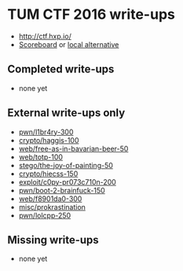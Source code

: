 # TUM CTF 2016 write-ups

* http://ctf.hxp.io/
* [Scoreboard](https://ctftime.org/event/331/) or [local alternative](scoreboard.txt)

## Completed write-ups

* none yet

## External write-ups only

* [pwn/l1br4ry-300](pwn/l1br4ry-300)
* [crypto/haggis-100](crypto/haggis-100)
* [web/free-as-in-bavarian-beer-50](web/free-as-in-bavarian-beer-50)
* [web/totp-100](web/totp-100)
* [stego/the-joy-of-painting-50](stego/the-joy-of-painting-50)
* [crypto/hiecss-150](crypto/hiecss-150)
* [exploit/c0py-pr073c710n-200](exploit/c0py-pr073c710n-200)
* [pwn/boot-2-brainfuck-150](pwn/boot-2-brainfuck-150)
* [web/f8901da0-300](web/f8901da0-300)
* [misc/prokrastination](misc/prokrastination)
* [pwn/lolcpp-250](pwn/lolcpp-250)

## Missing write-ups

* none yet
